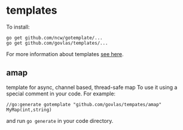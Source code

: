 # templates

To install:

```
go get github.com/ncw/gotemplate/...
go get github.com/govlas/templates/...
```
For more information about templates [see here](https://github.com/ncw/gotemplate).


## amap
template for async, channel based, thread-safe map
To use it using a special comment in your code. For example:
```
//go:generate gotemplate "github.com/govlas/tempates/amap" MyMap(int,string)
```
and run `go generate` in your code directory.
